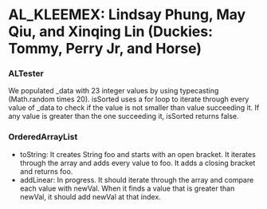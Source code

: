# AL_KLEEMEX: Lindsay Phung, May Qiu, and Xinqing Lin (Duckies: Tommy, Perry Jr, and Horse)

### ALTester
We populated _data with 23 integer values by using typecasting
(Math.random times 20). isSorted uses a for loop to iterate through every value
of _data to check if the value is not smaller than value succeeding it. If any
value is greater than the one succeeding it, isSorted returns false.

### OrderedArrayList
- toString: It creates String foo and starts with an open bracket. It iterates
through the array and adds every value to foo. It adds a closing bracket
and returns foo.
- addLinear: In progress. It should iterate through the array and compare each
value with newVal. When it finds a value that is greater than newVal, it should
add newVal at that index.
